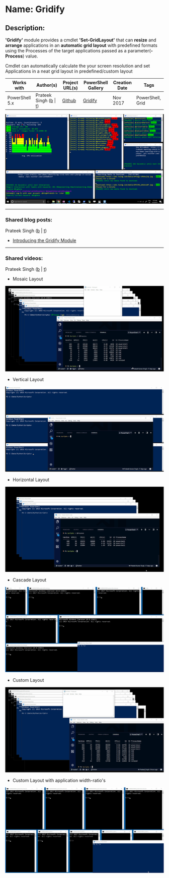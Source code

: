 # Name: Gridify

## Description:
**'Gridify'** module provides a cmdlet **'Set-GridLayout'** that can **resize** and **arrange** applications in an **automatic grid layout** with predefined formats using the Processes of the target applications passed as a parameter(**-Process**) value.

Cmdlet can automatically calculate the your screen resolution and set Applications in a neat grid layout in predefined/custom layout


| Works with | Author(s) | Project URL(s) | PowerShell Gallery | Creation Date | Tags |
|------------|--------|-------------------|--------------------|---------------|------|
| PowerShell 5.x | Prateek Singh ([b](https://geekeefy.wordpress.com/) \| [t](https://twitter.com/singhprateik)) | [Github](https://github.com/prateekkumarsingh/Gridify) | [Gridify](https://www.powershellgallery.com/packages/Gridify) | Nov 2017 | PowerShell, Grid |


![](https://raw.githubusercontent.com/PrateekKumarSingh/Gridify/master/Images/GridLayout.png)
____

### Shared blog posts:
Prateek Singh ([b](https://geekeefy.wordpress.com/) | [t](https://twitter.com/singhprateik))
* [Introducing the Gridify Module](https://geekeefy.wordpress.com/2017/11/14/set-gridlayout-arrange-apps-and-scripts-in-an-automatic-grid-to-fit-your-screen/)
____

### Shared videos:
Prateek Singh ([b](https://geekeefy.wordpress.com/) | [t](https://twitter.com/singhprateik))

* Mosaic Layout

![](https://raw.githubusercontent.com/PrateekKumarSingh/Gridify/master/Images/Mosaic.gif)

* Vertical Layout

![](https://raw.githubusercontent.com/PrateekKumarSingh/Gridify/master/Images/Vertical.gif)

* Horizontal Layout

![](https://raw.githubusercontent.com/PrateekKumarSingh/Gridify/master/Images/Horizontal.gif)

* Cascade Layout

![](https://raw.githubusercontent.com/PrateekKumarSingh/Gridify/master/Images/Cascade.gif)

* Custom Layout

![](https://raw.githubusercontent.com/PrateekKumarSingh/Gridify/master/Images/CustomMosaic.gif)

* Custom Layout with application width-ratio's 

![](https://raw.githubusercontent.com/PrateekKumarSingh/Gridify/master/Images/CustomRatio.gif)

